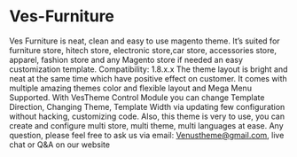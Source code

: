 # Ves-Furniture
Ves Furniture is neat, clean and easy to use magento theme. It’s suited for furniture store, hitech store, electronic store,car store, accessories store, apparel, fashion store and any Magento store if needed an easy customization template. Compatibility: 1.8.x.x  The theme layout is bright and neat at the same time which have positive effect on customer. It comes with multiple amazing themes color and flexible layout and Mega Menu Supported.  With VesTheme Control Module you can change Template Direction, Changing Theme, Template Width via updating few configuration without hacking, customizing code.  Also, this theme is very to use, you can create and configure multi store, multi theme, multi languages at ease. Any question, please feel free to ask us via email: Venustheme@gmail.com, live chat or Q&amp;A on our website

